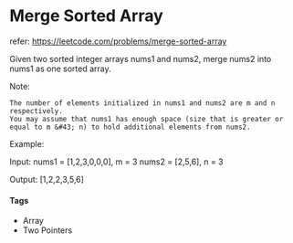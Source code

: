 

# Merge Sorted Array
refer: https://leetcode.com/problems/merge-sorted-array

Given two sorted integer arrays nums1 and nums2, merge nums2 into nums1 as one sorted array.

Note:


	The number of elements initialized in nums1 and nums2 are m and n respectively.
	You may assume that nums1 has enough space (size that is greater or equal to m &#43; n) to hold additional elements from nums2.


Example:

Input:
nums1 = [1,2,3,0,0,0], m = 3
nums2 = [2,5,6],       n = 3

Output: [1,2,2,3,5,6]



#### Tags

- Array
- Two Pointers



